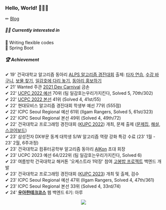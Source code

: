 <h3>Hello, World! 🙋🏻‍♂️</h3>
  ✏ <a target="_blank" href=https://blog.hoony.me>Blog</a>

##### 🤷‍♂️ Currently interested in
<p>
  📝 Writing flexible codes <br>
  🌿 Spring Boot <br>
</p>

##### 🏆 Achievement 
<p>
✔ 19' 건국대학교 알고리즘 동아리 <a target="_blank" href=https://www.acmicpc.net/category/detail/2061>ALPS 알고리즘 경진대회</a>
출제: 
<a target="_blank" href=https://www.acmicpc.net/problem/17487>타자 연습</a>, 
<a target="_blank" href=https://www.acmicpc.net/problem/17488>수강 바구니</a>,
<a target="_blank" href=https://www.acmicpc.net/problem/17489>보물 찾기</a>,
<a target="_blank" href=https://www.acmicpc.net/problem/17490>일감호에 다리 놓기</a>,
<a target="_blank" href=https://www.acmicpc.net/problem/17493>동아리 홍보하기</a><br>
✔ 21' Wanted 주관 <a target="_blank" href=https://www.wanted.co.kr/themes/2021_dev_carnival>2021 Dev Carnival</a> 금손<br>
✔ 22' <a target="_blank" href=https://www.acmicpc.net/contest/spotboard/827>UCPC 2022 예선</a> 70위 (팀 일감호는우리가지킨다, Solved 5, 70th/302)<br>
✔ 22' <a target="_blank" href=https://www.acmicpc.net/contest/spotboard/828>UCPC 2022 본선</a> 41위 (Solved 4, 41st/55)<br>
✔ 22' 현대모비스 알고리즘 경진대회 학생부 예선 77위 (555점)<br>
✔ 22' ICPC Seoul Regional 예선 61위 (Ilgam Rangers, Solved 5, 61st/323)<br>
✔ 22' ICPC Seoul Regional 본선 49위 (Solved 4, 49th/72)<br>
✔ 22' 건국대학교 프로그래밍 경진대회 (<a target="_blank" href=https://github.com/riroan/KUPC>KUPC 2022</a>) 개최, 문제 출제 (<a target="_blank" href=https://github.com/riroan/KUPC/blob/main/problem/main.pdf>문제집</a>, <a target="_blank" href=https://github.com/riroan/KUPC/blob/main/solution/main.pdf>해설</a>, <a target="_blank" href=http://scoreboard.riroan.com/kupc>스코어보드</a>)<br>
✔ 23' 삼성전자 DX부문 동계 대학생 S/W 알고리즘 역량 강화 특강 수료 (23' 1월 - 23' 2월, 6주과정)<br>
✔ 23' 건국대학교 컴퓨터공학부 알고리즘 동아리 <a target="_blank" href=https://github.com/KU-AlKon>AlKon</a> 초대 회장<br>
✔ 23' UCPC 2023 예선 64/222위 (팀 일감호는우리가지킨다, Solved 6)<br>
✔ 23' 여름방학 건국대학교 해커톤 '오케스트라 1악장' 참여 <a target="_blank" href=https://github.com/you-can-cook/Gobong>고봉밥 프로젝트</a> 백엔드 개발<br>
✔ 23' 건국대학교 프로그래밍 경진대회 (<a target="_blank" href=https://www.acmicpc.net/category/989>KUPC 2023</a>) 개최 및 출제, 검수<br>
✔ 23' ICPC Seoul Regional 예선 47위 (Ilgam Rangers, Solved 4, 47th/361)<br>
✔ 23' ICPC Seoul Regional 본선 33위 (Solved 4, 33rd/74)<br>
✔ 24' <strong><a target="_blank" href=https://www.woowacourse.io>우아한테크코스</a></strong> 웹 백엔드 6기: 아루 <br>
</p>
<p align=center><a target="_blank" href="https://solved.ac/profile/aru0504"><img src="https://github-readme-solvedac-hyp3rflow.vercel.app/api/?handle=aru0504"></a></p>
